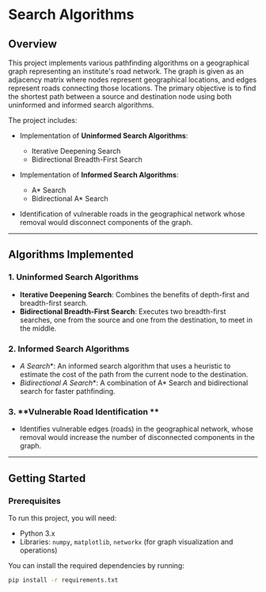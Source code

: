 # Search Algorithms

## Overview

This project implements various pathfinding algorithms on a geographical graph representing an institute's road network. The graph is given as an adjacency matrix where nodes represent geographical locations, and edges represent roads connecting those locations. The primary objective is to find the shortest path between a source and destination node using both uninformed and informed search algorithms.

The project includes:

- Implementation of **Uninformed Search Algorithms**:
  - Iterative Deepening Search
  - Bidirectional Breadth-First Search

- Implementation of **Informed Search Algorithms**:
  - A* Search
  - Bidirectional A* Search


- Identification of vulnerable roads in the geographical network whose removal would disconnect components of the graph.

---

## Algorithms Implemented

### 1. **Uninformed Search Algorithms**
   - **Iterative Deepening Search**: Combines the benefits of depth-first and breadth-first search.
   - **Bidirectional Breadth-First Search**: Executes two breadth-first searches, one from the source and one from the destination, to meet in the middle.

### 2. **Informed Search Algorithms**
   - **A* Search**: An informed search algorithm that uses a heuristic to estimate the cost of the path from the current node to the destination.
   - **Bidirectional A* Search**: A combination of A* Search and bidirectional search for faster pathfinding.

### 3. **Vulnerable Road Identification **
   - Identifies vulnerable edges (roads) in the geographical network, whose removal would increase the number of disconnected components in the graph.

---

## Getting Started

### Prerequisites

To run this project, you will need:
- Python 3.x
- Libraries: `numpy`, `matplotlib`, `networkx` (for graph visualization and operations)

You can install the required dependencies by running:

```bash
pip install -r requirements.txt
